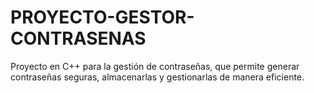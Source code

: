 # PROYECTO-GESTOR-CONTRASENAS
Proyecto en C++ para la gestión de contraseñas, que permite generar contraseñas seguras, almacenarlas y gestionarlas de manera eficiente.
